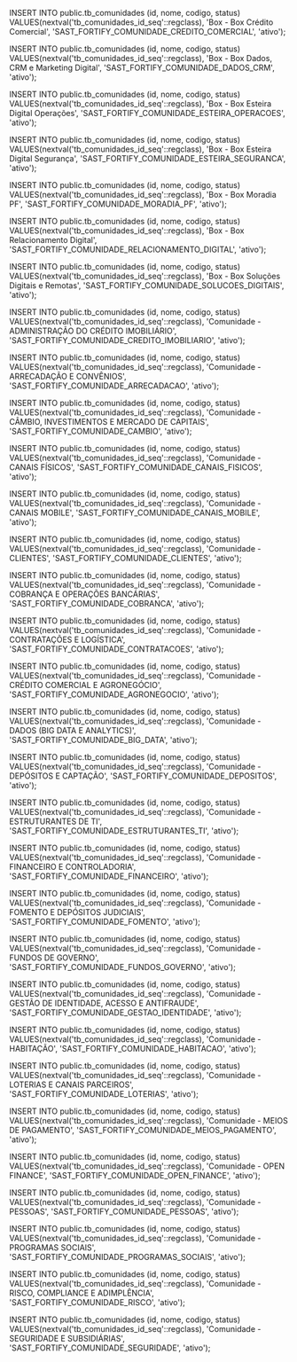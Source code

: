 INSERT INTO public.tb_comunidades
(id, nome, codigo, status)
VALUES(nextval('tb_comunidades_id_seq'::regclass), 'Box - Box Crédito Comercial', 'SAST_FORTIFY_COMUNIDADE_CREDITO_COMERCIAL', 'ativo');


INSERT INTO public.tb_comunidades
(id, nome, codigo, status)
VALUES(nextval('tb_comunidades_id_seq'::regclass), 'Box - Box Dados, CRM e Marketing Digital', 'SAST_FORTIFY_COMUNIDADE_DADOS_CRM', 'ativo');


INSERT INTO public.tb_comunidades
(id, nome, codigo, status)
VALUES(nextval('tb_comunidades_id_seq'::regclass), 'Box - Box Esteira Digital Operações', 'SAST_FORTIFY_COMUNIDADE_ESTEIRA_OPERACOES', 'ativo');


INSERT INTO public.tb_comunidades
(id, nome, codigo, status)
VALUES(nextval('tb_comunidades_id_seq'::regclass), 'Box - Box Esteira Digital Segurança', 'SAST_FORTIFY_COMUNIDADE_ESTEIRA_SEGURANCA', 'ativo');


INSERT INTO public.tb_comunidades
(id, nome, codigo, status)
VALUES(nextval('tb_comunidades_id_seq'::regclass), 'Box - Box Moradia PF', 'SAST_FORTIFY_COMUNIDADE_MORADIA_PF', 'ativo');


INSERT INTO public.tb_comunidades
(id, nome, codigo, status)
VALUES(nextval('tb_comunidades_id_seq'::regclass), 'Box - Box Relacionamento Digital', 'SAST_FORTIFY_COMUNIDADE_RELACIONAMENTO_DIGITAL', 'ativo');


INSERT INTO public.tb_comunidades
(id, nome, codigo, status)
VALUES(nextval('tb_comunidades_id_seq'::regclass), 'Box - Box Soluções Digitais e Remotas', 'SAST_FORTIFY_COMUNIDADE_SOLUCOES_DIGITAIS', 'ativo');


INSERT INTO public.tb_comunidades
(id, nome, codigo, status)
VALUES(nextval('tb_comunidades_id_seq'::regclass), 'Comunidade - ADMINISTRAÇÃO DO CRÉDITO IMOBILIÁRIO', 'SAST_FORTIFY_COMUNIDADE_CREDITO_IMOBILIARIO', 'ativo');


INSERT INTO public.tb_comunidades
(id, nome, codigo, status)
VALUES(nextval('tb_comunidades_id_seq'::regclass), 'Comunidade - ARRECADAÇÃO E CONVÊNIOS', 'SAST_FORTIFY_COMUNIDADE_ARRECADACAO', 'ativo');

INSERT INTO public.tb_comunidades
(id, nome, codigo, status)
VALUES(nextval('tb_comunidades_id_seq'::regclass), 'Comunidade - CÂMBIO, INVESTIMENTOS E MERCADO DE CAPITAIS', 'SAST_FORTIFY_COMUNIDADE_CAMBIO', 'ativo');

INSERT INTO public.tb_comunidades
(id, nome, codigo, status)
VALUES(nextval('tb_comunidades_id_seq'::regclass), 'Comunidade - CANAIS FÍSICOS', 'SAST_FORTIFY_COMUNIDADE_CANAIS_FISICOS', 'ativo');

INSERT INTO public.tb_comunidades
(id, nome, codigo, status)
VALUES(nextval('tb_comunidades_id_seq'::regclass), 'Comunidade - CANAIS MOBILE', 'SAST_FORTIFY_COMUNIDADE_CANAIS_MOBILE', 'ativo');

INSERT INTO public.tb_comunidades
(id, nome, codigo, status)
VALUES(nextval('tb_comunidades_id_seq'::regclass), 'Comunidade - CLIENTES', 'SAST_FORTIFY_COMUNIDADE_CLIENTES', 'ativo');

INSERT INTO public.tb_comunidades
(id, nome, codigo, status)
VALUES(nextval('tb_comunidades_id_seq'::regclass), 'Comunidade - COBRANÇA E OPERAÇÕES BANCÁRIAS', 'SAST_FORTIFY_COMUNIDADE_COBRANCA', 'ativo');

INSERT INTO public.tb_comunidades
(id, nome, codigo, status)
VALUES(nextval('tb_comunidades_id_seq'::regclass), 'Comunidade - CONTRATAÇÕES E LOGÍSTICA', 'SAST_FORTIFY_COMUNIDADE_CONTRATACOES', 'ativo');

INSERT INTO public.tb_comunidades
(id, nome, codigo, status)
VALUES(nextval('tb_comunidades_id_seq'::regclass), 'Comunidade - CRÉDITO COMERCIAL E AGRONEGÓCIO', 'SAST_FORTIFY_COMUNIDADE_AGRONEGOCIO', 'ativo');

INSERT INTO public.tb_comunidades
(id, nome, codigo, status)
VALUES(nextval('tb_comunidades_id_seq'::regclass), 'Comunidade - DADOS (BIG DATA E ANALYTICS)', 'SAST_FORTIFY_COMUNIDADE_BIG_DATA', 'ativo');

INSERT INTO public.tb_comunidades
(id, nome, codigo, status)
VALUES(nextval('tb_comunidades_id_seq'::regclass), 'Comunidade - DEPÓSITOS E CAPTAÇÃO', 'SAST_FORTIFY_COMUNIDADE_DEPOSITOS', 'ativo');

INSERT INTO public.tb_comunidades
(id, nome, codigo, status)
VALUES(nextval('tb_comunidades_id_seq'::regclass), 'Comunidade - ESTRUTURANTES DE TI', 'SAST_FORTIFY_COMUNIDADE_ESTRUTURANTES_TI', 'ativo');

INSERT INTO public.tb_comunidades
(id, nome, codigo, status)
VALUES(nextval('tb_comunidades_id_seq'::regclass), 'Comunidade - FINANCEIRO E CONTROLADORIA', 'SAST_FORTIFY_COMUNIDADE_FINANCEIRO', 'ativo');

INSERT INTO public.tb_comunidades
(id, nome, codigo, status)
VALUES(nextval('tb_comunidades_id_seq'::regclass), 'Comunidade - FOMENTO E DEPÓSITOS JUDICIAIS', 'SAST_FORTIFY_COMUNIDADE_FOMENTO', 'ativo');

INSERT INTO public.tb_comunidades
(id, nome, codigo, status)
VALUES(nextval('tb_comunidades_id_seq'::regclass), 'Comunidade - FUNDOS DE GOVERNO', 'SAST_FORTIFY_COMUNIDADE_FUNDOS_GOVERNO', 'ativo');

INSERT INTO public.tb_comunidades
(id, nome, codigo, status)
VALUES(nextval('tb_comunidades_id_seq'::regclass), 'Comunidade - GESTÃO DE IDENTIDADE, ACESSO E ANTIFRAUDE', 'SAST_FORTIFY_COMUNIDADE_GESTAO_IDENTIDADE', 'ativo');


INSERT INTO public.tb_comunidades
(id, nome, codigo, status)
VALUES(nextval('tb_comunidades_id_seq'::regclass), 'Comunidade - HABITAÇÃO', 'SAST_FORTIFY_COMUNIDADE_HABITACAO', 'ativo');


INSERT INTO public.tb_comunidades
(id, nome, codigo, status)
VALUES(nextval('tb_comunidades_id_seq'::regclass), 'Comunidade - LOTERIAS E CANAIS PARCEIROS', 'SAST_FORTIFY_COMUNIDADE_LOTERIAS', 'ativo');


INSERT INTO public.tb_comunidades
(id, nome, codigo, status)
VALUES(nextval('tb_comunidades_id_seq'::regclass), 'Comunidade - MEIOS DE PAGAMENTO', 'SAST_FORTIFY_COMUNIDADE_MEIOS_PAGAMENTO', 'ativo');


INSERT INTO public.tb_comunidades
(id, nome, codigo, status)
VALUES(nextval('tb_comunidades_id_seq'::regclass), 'Comunidade - OPEN FINANCE', 'SAST_FORTIFY_COMUNIDADE_OPEN_FINANCE', 'ativo');

INSERT INTO public.tb_comunidades
(id, nome, codigo, status)
VALUES(nextval('tb_comunidades_id_seq'::regclass), 'Comunidade - PESSOAS', 'SAST_FORTIFY_COMUNIDADE_PESSOAS', 'ativo');


INSERT INTO public.tb_comunidades
(id, nome, codigo, status)
VALUES(nextval('tb_comunidades_id_seq'::regclass), 'Comunidade - PROGRAMAS SOCIAIS', 'SAST_FORTIFY_COMUNIDADE_PROGRAMAS_SOCIAIS', 'ativo');

INSERT INTO public.tb_comunidades
(id, nome, codigo, status)
VALUES(nextval('tb_comunidades_id_seq'::regclass), 'Comunidade - RISCO, COMPLIANCE E ADIMPLÊNCIA', 'SAST_FORTIFY_COMUNIDADE_RISCO', 'ativo');

INSERT INTO public.tb_comunidades
(id, nome, codigo, status)
VALUES(nextval('tb_comunidades_id_seq'::regclass), 'Comunidade - SEGURIDADE E SUBSIDIÁRIAS', 'SAST_FORTIFY_COMUNIDADE_SEGURIDADE', 'ativo');


